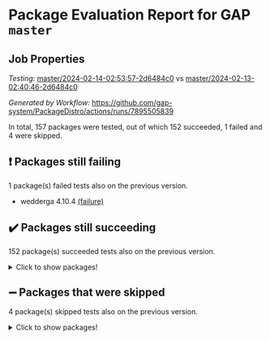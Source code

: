 # Package Evaluation Report for GAP `master`

## Job Properties

*Testing:* [master/2024-02-14-02:53:57-2d6484c0](https://github.com/gap-system/PackageDistro/blob/data/reports/master/2024-02-14-02:53:57-2d6484c0) vs [master/2024-02-13-02:40:46-2d6484c0](https://github.com/gap-system/PackageDistro/blob/data/reports/master/2024-02-13-02:40:46-2d6484c0)

*Generated by Workflow:* https://github.com/gap-system/PackageDistro/actions/runs/7895505839

In total, 157 packages were tested, out of which 152 succeeded, 1 failed and 4 were skipped.

## :exclamation: Packages still failing

1 package(s) failed tests also on the previous version.
- wedderga 4.10.4 [(failure)](https://github.com/gap-system/PackageDistro/actions/runs/7895505839/job/21548479161)

## :heavy_check_mark: Packages still succeeding

152 package(s) succeeded tests also on the previous version.
<details><summary>Click to show packages!</summary>

- 4ti2interface 2023.02-04 [(success)](https://github.com/gap-system/PackageDistro/actions/runs/7895505839/job/21548457041)
- ace 5.6.2 [(success)](https://github.com/gap-system/PackageDistro/actions/runs/7895505839/job/21548457153)
- aclib 1.3.2 [(success)](https://github.com/gap-system/PackageDistro/actions/runs/7895505839/job/21548457254)
- agt 0.3.1 [(success)](https://github.com/gap-system/PackageDistro/actions/runs/7895505839/job/21548457371)
- alnuth 3.2.1 [(success)](https://github.com/gap-system/PackageDistro/actions/runs/7895505839/job/21548457485)
- anupq 3.3.0 [(success)](https://github.com/gap-system/PackageDistro/actions/runs/7895505839/job/21548457596)
- atlasrep 2.1.8 [(success)](https://github.com/gap-system/PackageDistro/actions/runs/7895505839/job/21548457789)
- autodoc 2023.06.19 [(success)](https://github.com/gap-system/PackageDistro/actions/runs/7895505839/job/21548459902)
- automata 1.15 [(success)](https://github.com/gap-system/PackageDistro/actions/runs/7895505839/job/21548460058)
- automgrp 1.3.2 [(success)](https://github.com/gap-system/PackageDistro/actions/runs/7895505839/job/21548460149)
- autpgrp 1.11 [(success)](https://github.com/gap-system/PackageDistro/actions/runs/7895505839/job/21548460257)
- cap 2024.01-06 [(success)](https://github.com/gap-system/PackageDistro/actions/runs/7895505839/job/21548460391)
- caratinterface 2.3.6 [(success)](https://github.com/gap-system/PackageDistro/actions/runs/7895505839/job/21548460505)
- cddinterface 2022.11.01 [(success)](https://github.com/gap-system/PackageDistro/actions/runs/7895505839/job/21548460613)
- circle 1.6.6 [(success)](https://github.com/gap-system/PackageDistro/actions/runs/7895505839/job/21548460745)
- classicpres 1.22 [(success)](https://github.com/gap-system/PackageDistro/actions/runs/7895505839/job/21548460835)
- cohomolo 1.6.11 [(success)](https://github.com/gap-system/PackageDistro/actions/runs/7895505839/job/21548460949)
- congruence 1.2.5 [(success)](https://github.com/gap-system/PackageDistro/actions/runs/7895505839/job/21548461054)
- corelg 1.56 [(success)](https://github.com/gap-system/PackageDistro/actions/runs/7895505839/job/21548461166)
- crime 1.6 [(success)](https://github.com/gap-system/PackageDistro/actions/runs/7895505839/job/21548461284)
- crisp 1.4.6 [(success)](https://github.com/gap-system/PackageDistro/actions/runs/7895505839/job/21548461391)
- crypting 0.10.4 [(success)](https://github.com/gap-system/PackageDistro/actions/runs/7895505839/job/21548461525)
- cryst 4.1.27 [(success)](https://github.com/gap-system/PackageDistro/actions/runs/7895505839/job/21548461638)
- crystcat 1.1.10 [(success)](https://github.com/gap-system/PackageDistro/actions/runs/7895505839/job/21548461754)
- ctbllib 1.3.7 [(success)](https://github.com/gap-system/PackageDistro/actions/runs/7895505839/job/21548461867)
- cubefree 1.19 [(success)](https://github.com/gap-system/PackageDistro/actions/runs/7895505839/job/21548461988)
- curlinterface 2.3.2 [(success)](https://github.com/gap-system/PackageDistro/actions/runs/7895505839/job/21548462131)
- cvec 2.8.1 [(success)](https://github.com/gap-system/PackageDistro/actions/runs/7895505839/job/21548462258)
- datastructures 0.3.0 [(success)](https://github.com/gap-system/PackageDistro/actions/runs/7895505839/job/21548462405)
- deepthought 1.0.6 [(success)](https://github.com/gap-system/PackageDistro/actions/runs/7895505839/job/21548462553)
- design 1.8 [(success)](https://github.com/gap-system/PackageDistro/actions/runs/7895505839/job/21548462683)
- difsets 2.3.1 [(success)](https://github.com/gap-system/PackageDistro/actions/runs/7895505839/job/21548462814)
- digraphs 1.6.3 [(success)](https://github.com/gap-system/PackageDistro/actions/runs/7895505839/job/21548462948)
- edim 1.3.7 [(success)](https://github.com/gap-system/PackageDistro/actions/runs/7895505839/job/21548463098)
- example 4.3.4 [(success)](https://github.com/gap-system/PackageDistro/actions/runs/7895505839/job/21548463232)
- examplesforhomalg 2023.10-01 [(success)](https://github.com/gap-system/PackageDistro/actions/runs/7895505839/job/21548463366)
- factint 1.6.3 [(success)](https://github.com/gap-system/PackageDistro/actions/runs/7895505839/job/21548463522)
- ferret 1.0.10 [(success)](https://github.com/gap-system/PackageDistro/actions/runs/7895505839/job/21548463670)
- fga 1.5.0 [(success)](https://github.com/gap-system/PackageDistro/actions/runs/7895505839/job/21548463841)
- fining 1.5.6 [(success)](https://github.com/gap-system/PackageDistro/actions/runs/7895505839/job/21548464000)
- float 1.0.4 [(success)](https://github.com/gap-system/PackageDistro/actions/runs/7895505839/job/21548464170)
- format 1.4.3 [(success)](https://github.com/gap-system/PackageDistro/actions/runs/7895505839/job/21548464324)
- forms 1.2.9 [(success)](https://github.com/gap-system/PackageDistro/actions/runs/7895505839/job/21548464468)
- fplsa 1.2.6 [(success)](https://github.com/gap-system/PackageDistro/actions/runs/7895505839/job/21548464631)
- fr 2.4.13 [(success)](https://github.com/gap-system/PackageDistro/actions/runs/7895505839/job/21548464790)
- francy 2.0.3 [(success)](https://github.com/gap-system/PackageDistro/actions/runs/7895505839/job/21548464957)
- fwtree 1.3 [(success)](https://github.com/gap-system/PackageDistro/actions/runs/7895505839/job/21548465133)
- gapdoc 1.6.6 [(success)](https://github.com/gap-system/PackageDistro/actions/runs/7895505839/job/21548465286)
- gauss 2023.02-04 [(success)](https://github.com/gap-system/PackageDistro/actions/runs/7895505839/job/21548465429)
- gaussforhomalg 2023.11-01 [(success)](https://github.com/gap-system/PackageDistro/actions/runs/7895505839/job/21548465561)
- gbnp 1.0.5 [(success)](https://github.com/gap-system/PackageDistro/actions/runs/7895505839/job/21548465722)
- generalizedmorphismsforcap 2024.01-01 [(success)](https://github.com/gap-system/PackageDistro/actions/runs/7895505839/job/21548465870)
- genss 1.6.8 [(success)](https://github.com/gap-system/PackageDistro/actions/runs/7895505839/job/21548466024)
- gradedmodules 2024.01-01 [(success)](https://github.com/gap-system/PackageDistro/actions/runs/7895505839/job/21548466178)
- gradedringforhomalg 2023.08-01 [(success)](https://github.com/gap-system/PackageDistro/actions/runs/7895505839/job/21548466385)
- grape 4.9.0 [(success)](https://github.com/gap-system/PackageDistro/actions/runs/7895505839/job/21548466550)
- groupoids 1.74 [(success)](https://github.com/gap-system/PackageDistro/actions/runs/7895505839/job/21548466704)
- grpconst 2.6.5 [(success)](https://github.com/gap-system/PackageDistro/actions/runs/7895505839/job/21548466892)
- guarana 0.96.3 [(success)](https://github.com/gap-system/PackageDistro/actions/runs/7895505839/job/21548467020)
- guava 3.18 [(success)](https://github.com/gap-system/PackageDistro/actions/runs/7895505839/job/21548467151)
- hap 1.62 [(success)](https://github.com/gap-system/PackageDistro/actions/runs/7895505839/job/21548467313)
- hapcryst 0.1.15 [(success)](https://github.com/gap-system/PackageDistro/actions/runs/7895505839/job/21548467446)
- hecke 1.5.3 [(success)](https://github.com/gap-system/PackageDistro/actions/runs/7895505839/job/21548467553)
- help 3.5 [(success)](https://github.com/gap-system/PackageDistro/actions/runs/7895505839/job/21548467681)
- homalg 2024.01-01 [(success)](https://github.com/gap-system/PackageDistro/actions/runs/7895505839/job/21548467807)
- homalgtocas 2023.11-01 [(success)](https://github.com/gap-system/PackageDistro/actions/runs/7895505839/job/21548467943)
- idrel 2.46 [(success)](https://github.com/gap-system/PackageDistro/actions/runs/7895505839/job/21548468056)
- images 1.3.2 [(success)](https://github.com/gap-system/PackageDistro/actions/runs/7895505839/job/21548468197)
- intpic 0.3.0 [(success)](https://github.com/gap-system/PackageDistro/actions/runs/7895505839/job/21548468322)
- io 4.8.2 [(success)](https://github.com/gap-system/PackageDistro/actions/runs/7895505839/job/21548468484)
- io_forhomalg 2023.02-04 [(success)](https://github.com/gap-system/PackageDistro/actions/runs/7895505839/job/21548468632)
- irredsol 1.4.4 [(success)](https://github.com/gap-system/PackageDistro/actions/runs/7895505839/job/21548468769)
- json 2.2.0 [(success)](https://github.com/gap-system/PackageDistro/actions/runs/7895505839/job/21548468877)
- jupyterkernel 1.5.0 [(success)](https://github.com/gap-system/PackageDistro/actions/runs/7895505839/job/21548469007)
- jupyterviz 1.5.6 [(success)](https://github.com/gap-system/PackageDistro/actions/runs/7895505839/job/21548469150)
- kan 1.37 [(success)](https://github.com/gap-system/PackageDistro/actions/runs/7895505839/job/21548469281)
- kbmag 1.5.11 [(success)](https://github.com/gap-system/PackageDistro/actions/runs/7895505839/job/21548469436)
- laguna 3.9.6 [(success)](https://github.com/gap-system/PackageDistro/actions/runs/7895505839/job/21548469618)
- liealgdb 2.2.1 [(success)](https://github.com/gap-system/PackageDistro/actions/runs/7895505839/job/21548469730)
- liepring 2.8 [(success)](https://github.com/gap-system/PackageDistro/actions/runs/7895505839/job/21548469859)
- liering 2.4.2 [(success)](https://github.com/gap-system/PackageDistro/actions/runs/7895505839/job/21548469967)
- linearalgebraforcap 2024.02-02 [(success)](https://github.com/gap-system/PackageDistro/actions/runs/7895505839/job/21548470070)
- localizeringforhomalg 2023.10-01 [(success)](https://github.com/gap-system/PackageDistro/actions/runs/7895505839/job/21548470165)
- loops 3.4.3 [(success)](https://github.com/gap-system/PackageDistro/actions/runs/7895505839/job/21548470271)
- lpres 1.0.3 [(success)](https://github.com/gap-system/PackageDistro/actions/runs/7895505839/job/21548470391)
- majoranaalgebras 1.5.1 [(success)](https://github.com/gap-system/PackageDistro/actions/runs/7895505839/job/21548470513)
- mapclass 1.4.6 [(success)](https://github.com/gap-system/PackageDistro/actions/runs/7895505839/job/21548470629)
- matgrp 0.70 [(success)](https://github.com/gap-system/PackageDistro/actions/runs/7895505839/job/21548470747)
- matricesforhomalg 2023.11-02 [(success)](https://github.com/gap-system/PackageDistro/actions/runs/7895505839/job/21548470852)
- modisom 2.5.4 [(success)](https://github.com/gap-system/PackageDistro/actions/runs/7895505839/job/21548470986)
- modulepresentationsforcap 2024.01-04 [(success)](https://github.com/gap-system/PackageDistro/actions/runs/7895505839/job/21548471118)
- modules 2024.01-01 [(success)](https://github.com/gap-system/PackageDistro/actions/runs/7895505839/job/21548471273)
- monoidalcategories 2024.02-02 [(success)](https://github.com/gap-system/PackageDistro/actions/runs/7895505839/job/21548471378)
- nconvex 2022.09-01 [(success)](https://github.com/gap-system/PackageDistro/actions/runs/7895505839/job/21548471462)
- nilmat 1.4.2 [(success)](https://github.com/gap-system/PackageDistro/actions/runs/7895505839/job/21548471566)
- nock 1.5 [(success)](https://github.com/gap-system/PackageDistro/actions/runs/7895505839/job/21548471671)
- normalizinterface 1.3.6 [(success)](https://github.com/gap-system/PackageDistro/actions/runs/7895505839/job/21548471780)
- nq 2.5.11 [(success)](https://github.com/gap-system/PackageDistro/actions/runs/7895505839/job/21548471878)
- numericalsgps 1.3.1 [(success)](https://github.com/gap-system/PackageDistro/actions/runs/7895505839/job/21548471964)
- openmath 11.5.3 [(success)](https://github.com/gap-system/PackageDistro/actions/runs/7895505839/job/21548472064)
- orb 4.9.0 [(success)](https://github.com/gap-system/PackageDistro/actions/runs/7895505839/job/21548472167)
- packagemanager 1.4.3 [(success)](https://github.com/gap-system/PackageDistro/actions/runs/7895505839/job/21548472269)
- patternclass 2.4.3 [(success)](https://github.com/gap-system/PackageDistro/actions/runs/7895505839/job/21548472377)
- permut 2.0.5 [(success)](https://github.com/gap-system/PackageDistro/actions/runs/7895505839/job/21548472463)
- polenta 1.3.10 [(success)](https://github.com/gap-system/PackageDistro/actions/runs/7895505839/job/21548472559)
- polymaking 0.8.7 [(success)](https://github.com/gap-system/PackageDistro/actions/runs/7895505839/job/21548472667)
- primgrp 3.4.4 [(success)](https://github.com/gap-system/PackageDistro/actions/runs/7895505839/job/21548472798)
- profiling 2.5.4 [(success)](https://github.com/gap-system/PackageDistro/actions/runs/7895505839/job/21548472918)
- qdistrnd 0.9.3 [(success)](https://github.com/gap-system/PackageDistro/actions/runs/7895505839/job/21548473023)
- qpa 1.35 [(success)](https://github.com/gap-system/PackageDistro/actions/runs/7895505839/job/21548473141)
- quagroup 1.8.4 [(success)](https://github.com/gap-system/PackageDistro/actions/runs/7895505839/job/21548473228)
- radiroot 2.9 [(success)](https://github.com/gap-system/PackageDistro/actions/runs/7895505839/job/21548473361)
- rcwa 4.7.1 [(success)](https://github.com/gap-system/PackageDistro/actions/runs/7895505839/job/21548473476)
- rds 1.8 [(success)](https://github.com/gap-system/PackageDistro/actions/runs/7895505839/job/21548473613)
- recog 1.4.2 [(success)](https://github.com/gap-system/PackageDistro/actions/runs/7895505839/job/21548473742)
- repndecomp 1.3.0 [(success)](https://github.com/gap-system/PackageDistro/actions/runs/7895505839/job/21548473886)
- repsn 3.1.2 [(success)](https://github.com/gap-system/PackageDistro/actions/runs/7895505839/job/21548474014)
- resclasses 4.7.3 [(success)](https://github.com/gap-system/PackageDistro/actions/runs/7895505839/job/21548474124)
- ringsforhomalg 2023.11-02 [(success)](https://github.com/gap-system/PackageDistro/actions/runs/7895505839/job/21548474273)
- sco 2023.08-01 [(success)](https://github.com/gap-system/PackageDistro/actions/runs/7895505839/job/21548474441)
- scscp 2.4.2 [(success)](https://github.com/gap-system/PackageDistro/actions/runs/7895505839/job/21548474603)
- semigroups 5.3.4 [(success)](https://github.com/gap-system/PackageDistro/actions/runs/7895505839/job/21548474762)
- sglppow 2.3 [(success)](https://github.com/gap-system/PackageDistro/actions/runs/7895505839/job/21548474926)
- sgpviz 0.999.5 [(success)](https://github.com/gap-system/PackageDistro/actions/runs/7895505839/job/21548475099)
- simpcomp 2.1.14 [(success)](https://github.com/gap-system/PackageDistro/actions/runs/7895505839/job/21548475290)
- singular 2023.02.09 [(success)](https://github.com/gap-system/PackageDistro/actions/runs/7895505839/job/21548475444)
- sl2reps 1.1 [(success)](https://github.com/gap-system/PackageDistro/actions/runs/7895505839/job/21548475591)
- sla 1.5.3 [(success)](https://github.com/gap-system/PackageDistro/actions/runs/7895505839/job/21548475774)
- smallgrp 1.5.3 [(success)](https://github.com/gap-system/PackageDistro/actions/runs/7895505839/job/21548475907)
- smallsemi 0.6.13 [(success)](https://github.com/gap-system/PackageDistro/actions/runs/7895505839/job/21548476059)
- sonata 2.9.6 [(success)](https://github.com/gap-system/PackageDistro/actions/runs/7895505839/job/21548476231)
- sophus 1.27 [(success)](https://github.com/gap-system/PackageDistro/actions/runs/7895505839/job/21548476450)
- sotgrps 1.2 [(success)](https://github.com/gap-system/PackageDistro/actions/runs/7895505839/job/21548476613)
- spinsym 1.5.2 [(success)](https://github.com/gap-system/PackageDistro/actions/runs/7895505839/job/21548476773)
- standardff 1.0 [(success)](https://github.com/gap-system/PackageDistro/actions/runs/7895505839/job/21548476946)
- symbcompcc 1.3.2 [(success)](https://github.com/gap-system/PackageDistro/actions/runs/7895505839/job/21548477103)
- thelma 1.3 [(success)](https://github.com/gap-system/PackageDistro/actions/runs/7895505839/job/21548477248)
- tomlib 1.2.11 [(success)](https://github.com/gap-system/PackageDistro/actions/runs/7895505839/job/21548477384)
- toolsforhomalg 2023.11-01 [(success)](https://github.com/gap-system/PackageDistro/actions/runs/7895505839/job/21548477557)
- toric 1.9.5 [(success)](https://github.com/gap-system/PackageDistro/actions/runs/7895505839/job/21548477731)
- toricvarieties 2022.07.13 [(success)](https://github.com/gap-system/PackageDistro/actions/runs/7895505839/job/21548477882)
- transgrp 3.6.5 [(success)](https://github.com/gap-system/PackageDistro/actions/runs/7895505839/job/21548478077)
- ugaly 4.1.3 [(success)](https://github.com/gap-system/PackageDistro/actions/runs/7895505839/job/21548478249)
- unipot 1.5 [(success)](https://github.com/gap-system/PackageDistro/actions/runs/7895505839/job/21548478414)
- unitlib 4.2.0 [(success)](https://github.com/gap-system/PackageDistro/actions/runs/7895505839/job/21548478540)
- utils 0.85 [(success)](https://github.com/gap-system/PackageDistro/actions/runs/7895505839/job/21548478692)
- uuid 0.7 [(success)](https://github.com/gap-system/PackageDistro/actions/runs/7895505839/job/21548478849)
- walrus 0.9991 [(success)](https://github.com/gap-system/PackageDistro/actions/runs/7895505839/job/21548479006)
- xmod 2.92 [(success)](https://github.com/gap-system/PackageDistro/actions/runs/7895505839/job/21548479283)
- xmodalg 1.23 [(success)](https://github.com/gap-system/PackageDistro/actions/runs/7895505839/job/21548479451)
- yangbaxter 0.10.3 [(success)](https://github.com/gap-system/PackageDistro/actions/runs/7895505839/job/21548479570)
- zeromqinterface 0.14 [(success)](https://github.com/gap-system/PackageDistro/actions/runs/7895505839/job/21548479768)
</details>

## :heavy_minus_sign: Packages that were skipped

4 package(s) skipped tests also on the previous version.
<details><summary>Click to show packages!</summary>

- browse 1.8.21 [(skipped)](https://github.com/gap-system/PackageDistro/actions/runs/7895505839/job/21547955036)
- itc 1.5.1 [(skipped)](https://github.com/gap-system/PackageDistro/actions/runs/7895505839/job/21547955036)
- polycyclic 2.16 [(skipped)](https://github.com/gap-system/PackageDistro/actions/runs/7895505839/job/21547955036)
- xgap 4.32 [(skipped)](https://github.com/gap-system/PackageDistro/actions/runs/7895505839/job/21547955036)
</details>

